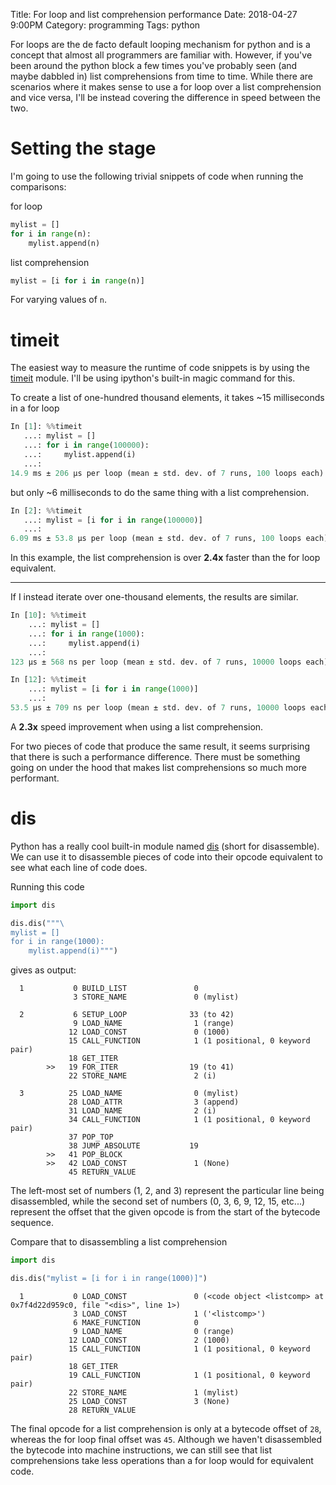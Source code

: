 Title: For loop and list comprehension performance
Date: 2018-04-27 9:00PM
Category: programming
Tags: python

For loops are the de facto default looping mechanism for python and is a
concept that almost all programmers are familiar with. However, if you've been
around the python block a few times you've probably seen (and maybe dabbled in)
list comprehensions from time to time. While there are scenarios where it makes
sense to use a for loop over a list comprehension and vice versa, I'll be
instead covering the difference in speed between the two.

# Setting the stage
I'm going to use the following trivial snippets of code when running the
comparisons:

for loop
```python
mylist = []
for i in range(n):
    mylist.append(n)
```

list comprehension
```python
mylist = [i for i in range(n)]
```

For varying values of `n`.

# timeit
The easiest way to measure the runtime of code snippets is by using the
[timeit](https://docs.python.org/3/library/timeit.html) module. I'll be using
ipython's built-in magic command for this.

To create a list of one-hundred thousand elements, it takes ~15 milliseconds
in a for loop
```python
In [1]: %%timeit
   ...: mylist = []
   ...: for i in range(100000):
   ...:     mylist.append(i)
   ...:
14.9 ms ± 206 µs per loop (mean ± std. dev. of 7 runs, 100 loops each)
```

but only ~6 milliseconds to do the same thing with a list comprehension.
```python
In [2]: %%timeit
   ...: mylist = [i for i in range(100000)]
   ...:
6.09 ms ± 53.8 µs per loop (mean ± std. dev. of 7 runs, 100 loops each)
```

In this example, the list comprehension is over **2.4x** faster than the for
loop equivalent.

---

If I instead iterate over one-thousand elements, the results are similar.
```python
In [10]: %%timeit
    ...: mylist = []
    ...: for i in range(1000):
    ...:     mylist.append(i)
    ...:
123 µs ± 568 ns per loop (mean ± std. dev. of 7 runs, 10000 loops each)
```

```python
In [12]: %%timeit
    ...: mylist = [i for i in range(1000)]
    ...:
53.5 µs ± 709 ns per loop (mean ± std. dev. of 7 runs, 10000 loops each)
```

A **2.3x** speed improvement when using a list comprehension.

For two pieces of code that produce the same result, it seems surprising that
there is such a performance difference. There must be something going on under
the hood that makes list comprehensions so much more performant.

# dis
Python has a really cool built-in module named
[dis](https://docs.python.org/3/library/dis.html) (short for disassemble). We
can use it to disassemble pieces of code into their opcode equivalent to see
what each line of code does.

Running this code
```python
import dis

dis.dis("""\
mylist = []
for i in range(1000):
    mylist.append(i)""")
```

gives as output:
```
  1           0 BUILD_LIST               0
              3 STORE_NAME               0 (mylist)

  2           6 SETUP_LOOP              33 (to 42)
              9 LOAD_NAME                1 (range)
             12 LOAD_CONST               0 (1000)
             15 CALL_FUNCTION            1 (1 positional, 0 keyword pair)
             18 GET_ITER
        >>   19 FOR_ITER                19 (to 41)
             22 STORE_NAME               2 (i)

  3          25 LOAD_NAME                0 (mylist)
             28 LOAD_ATTR                3 (append)
             31 LOAD_NAME                2 (i)
             34 CALL_FUNCTION            1 (1 positional, 0 keyword pair)
             37 POP_TOP
             38 JUMP_ABSOLUTE           19
        >>   41 POP_BLOCK
        >>   42 LOAD_CONST               1 (None)
             45 RETURN_VALUE
```
The left-most set of numbers (1, 2, and 3) represent the particular line being
disassembled, while the second set of numbers (0, 3, 6, 9, 12, 15, etc...)
represent the offset that the given opcode is from the start of the bytecode
sequence.

Compare that to disassembling a list comprehension

```python
import dis

dis.dis("mylist = [i for i in range(1000)]")
```

```
  1           0 LOAD_CONST               0 (<code object <listcomp> at 0x7f4d22d959c0, file "<dis>", line 1>)
              3 LOAD_CONST               1 ('<listcomp>')
              6 MAKE_FUNCTION            0
              9 LOAD_NAME                0 (range)
             12 LOAD_CONST               2 (1000)
             15 CALL_FUNCTION            1 (1 positional, 0 keyword pair)
             18 GET_ITER
             19 CALL_FUNCTION            1 (1 positional, 0 keyword pair)
             22 STORE_NAME               1 (mylist)
             25 LOAD_CONST               3 (None)
             28 RETURN_VALUE
```

The final opcode for a list comprehension is only at a bytecode offset of `28`,
whereas the for loop final offset was `45`. Although we haven't disassembled
the bytecode into machine instructions, we can still see that list
comprehensions take less operations than a for loop would for equivalent code.
